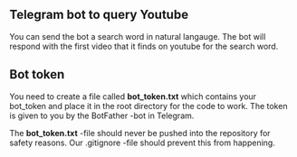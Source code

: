 ## Telegram bot to query Youtube

You can send the bot a search word in natural langauge. The bot will respond with the first video that it finds on youtube for the search word.

## Bot token

You need to create a file called **bot_token.txt** which contains your bot_token and place it in the root directory for the code to work. The token is given to you by the BotFather -bot in Telegram.

The **bot_token.txt** -file should never be pushed into the repository for safety reasons. Our .gitignore -file should prevent this from happening.
